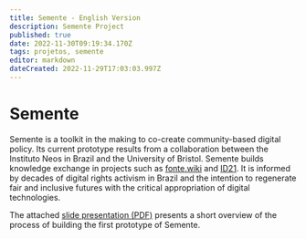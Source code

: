 ```yaml
---
title: Semente - English Version
description: Semente Project
published: true
date: 2022-11-30T09:19:34.170Z
tags: projetos, semente
editor: markdown
dateCreated: 2022-11-29T17:03:03.997Z
---
```


# Semente

Semente is a toolkit in the making to co-create community-based digital policy. Its current prototype results from a collaboration between the Instituto Neos in Brazil and the University of Bristol. Semente builds knowledge exchange in projects such as [fonte.wiki](https://fonte.wiki) and [ID21](/id21). It is informed by decades of digital rights activism in Brazil and the intention to regenerate fair and inclusive futures with the critical appropriation of digital technologies.

The attached [slide presentation (PDF)](https://archive.org/details/semente-23) presents a short overview of the process of building the first prototype of Semente.



